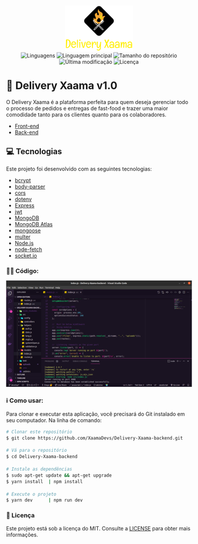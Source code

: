 <div align="center">
    <img alt="Delivery xaamaa" src="./uploads/logo-1610475937881.png" />
    <br/>
    <img alt="Linguagens" src="https://img.shields.io/github/languages/count/XaamaDevs/Delivery-Xaama-backend">
    <img alt="Linguagem principal" src="https://img.shields.io/github/languages/top/XaamaDevs/Delivery-Xaama-backend">
    <img alt="Tamanho do repositório" src="https://img.shields.io/github/repo-size/XaamaDevs/Delivery-Xaama-backend">
    <img alt="Última modificação" src="https://img.shields.io/github/last-commit/XaamaDevs/Delivery-Xaama-backend">
    <img alt="Licença" src="https://img.shields.io/badge/license-MIT-brightgreen">
</div>


# :hamburger: Delivery Xaama v1.0
O Delivery Xaama é a plataforma perfeita para quem deseja gerenciar todo o processo de pedidos e entregas de fast-food e trazer
uma maior comodidade tanto para os clientes quanto para os colaboradores.

- [Front-end](https://github.com/XaamaDevs/Delivery-Xaama-frontend)
- [Back-end](https://github.com/XaamaDevs/Delivery-Xaama-backend)

## :computer: Tecnologias

Este projeto foi desenvolvido com as seguintes tecnologias:

- [bcrypt](https://yarnpkg.com/package/bcrypt)
- [body-parser](https://www.npmjs.com/package/body-parser)
- [cors](https://yarnpkg.com/package/cors)
- [dotenv](https://www.npmjs.com/package/dotenv)
- [Express](https://expressjs.com/pt-br/)
- [jwt](https://jwt.io/)
- [MongoDB](https://www.mongodb.com/)
- [MongoDB Atlas](https://www.mongodb.com/cloud/atlas/)
- [mongoose](https://mongoosejs.com/)
- [multer](https://yarnpkg.com/package/multer)
- [Node.js](https://nodejs.org/en/)
- [node-fetch](https://www.npmjs.com/package/node-fetch)
- [socket.io](https://socket.io/)

### :man_technologist: Código:

<p align="center">
 <img alt="Backend Delivery Xaama" src="./.github/xaama.png" width="1293px" heigth="741px">
</p>

### :information_source: Como usar:

Para clonar e executar esta aplicação, você precisará do Git instalado em seu computador. Na linha de comando:

```bash
# Clonar este repositório
$ git clone https://github.com/XaamaDevs/Delivery-Xaama-backend.git

# Vá para o repositório
$ cd Delivery-Xaama-backend

# Instale as dependências
$ sudo apt-get update && apt-get upgrade
$ yarn install  | npm install

# Execute o projeto
$ yarn dev      | npm run dev
```

### :memo: Licença
Este projeto está sob a licença do MIT. Consulte a [LICENSE](LICENSE) para obter mais informações.
